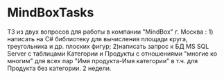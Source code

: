 # MindBoxTasks
ТЗ из двух вопросов  для работы в компании "MindBox" г. Москва : 1) написать  на C# библиотеку для вычисления площади круга, треугольника и др. плоских фигур; 2)написать запрос к БД MS SQL Server с таблицами Категории и Продукты с отношениями "многие ко многим" для всех пар "Имя продукта-Имя категории" в т.ч. для Продукта без категории. 2 недели.
